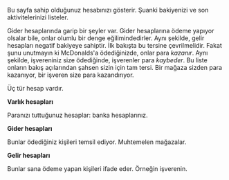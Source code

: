 Bu sayfa sahip olduğunuz hesabınızı gösterir. Şuanki bakiyenizi ve son aktivitelerinizi listeler.

Gider hesaplarında garip bir şeyler var. Gider hesaplarına ödeme yapıyor olsalar bile, onlar olumlu bir denge eğilimindedirler. Aynı şekilde, gelir hesapları negatif bakiyeye sahiptir. İlk bakışta bu tersine çevrilmelidir. Fakat şunu unutmayın ki McDonalds'a ödediğinizde, onlar para *kazanır*. Aynı şekilde, işvereniniz size ödediğinde, işverenler para *kaybeder*. Bu liste onların bakış açılarından şahsen sizin için tam tersi. Bir mağaza sizden para kazanıyor, bir işveren size para kazandırıyor.

Üç tür hesap vardır.

**Varlık hesapları**

Paranızı tuttuğunuz hesaplar: banka hesaplarınız.

**Gider hesapları**

Bunlar ödediğiniz kişileri temsil ediyor. Muhtemelen mağazalar.

**Gelir hesapları**

Bunlar sana ödeme yapan kişileri ifade eder. Örneğin işverenin.